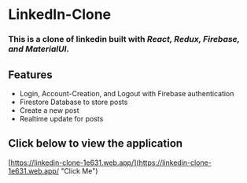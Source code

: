 # LinkedIn-Clone
 
### This is a clone of linkedin built with _React, Redux, Firebase, and MaterialUI_. ###

## Features ##

* Login, Account-Creation, and Logout with Firebase authentication
* Firestore Database to store posts
* Create a new post
* Realtime update for posts

## Click below to view the application ##
[https://linkedin-clone-1e631.web.app/](https://linkedin-clone-1e631.web.app/ "Click Me")
